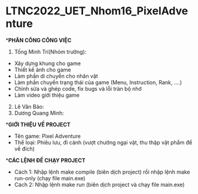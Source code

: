 # LTNC2022_UET_Nhom16_PixelAdventure
***PHÂN CÔNG CÔNG VIỆC**
1. Tống Minh Trí(Nhóm trưởng):
* Xây dựng khung cho game
* Thiết kế ảnh cho game
* Làm phần di chuyển cho nhân vật
* Làm phần chuyển trạng thái của game (Menu, Instruction, Rank, ....)
* Chỉnh sửa và ghép code, fix bugs và lỗi tràn bộ nhớ
* Làm video giới thiệu game

2. Lê Văn Bảo:
3. Dương Quang Minh:

***GIỚI THIỆU VỀ PROJECT**
* Tên game: Pixel Adventure
* Thể loại: Phiêu lưu, đi cảnh (vượt chướng ngại vật, thu thập vật phẩm để về đích)

***CÁC LỆNH ĐỂ CHẠY PROJECT**
* Cách 1: Nhập lệnh make compile (biên dịch project) rồi nhập lệnh make run-only (chạy file main.exe)
* Cách 2: Nhập lệnh make run (biên dịch project và chạy file main.exe)
